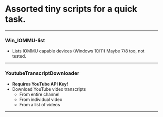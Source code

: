 # Assorted tiny scripts for a quick task.

---

### Win_IOMMU-list
- Lists IOMMU capable devices (Windows 10/11) Maybe 7/8 too, not tested.

---

### YoutubeTranscriptDownloader
- **Requires YouTube API Key!**
- Download YouTube video transcripts
  - From entire channel
  - From individual video
  - From a list of videos
 
---
